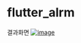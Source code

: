 # flutter_alrm


결과화면
<a href="https://ibb.co/K900hF5"><img src="https://i.ibb.co/fC11F4X/image.png" alt="image" border="0"></a>

